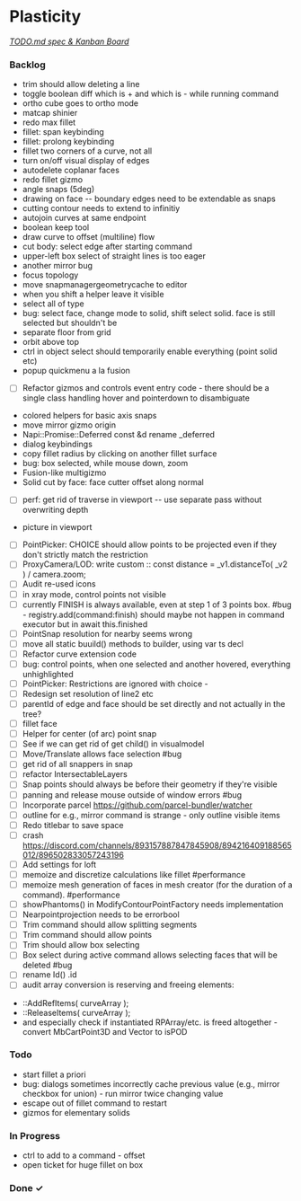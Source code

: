 # Plasticity

<em>[TODO.md spec & Kanban Board](https://bit.ly/3fCwKfM)</em>

### Backlog

- trim should allow deleting a line  
- toggle boolean diff which is + and which is - while running command  
- ortho cube goes to ortho mode  
- matcap shinier  
- redo max fillet  
- fillet: span keybinding  
- fillet: prolong keybinding  
- fillet two corners of a curve, not all  
- turn on/off visual display of edges  
- autodelete coplanar faces  
- redo fillet gizmo  
- angle snaps (5deg)  
- drawing on face -- boundary edges need to be extendable as snaps  
- cutting contour needs to extend to infinitiy  
- autojoin curves at same endpoint  
- boolean keep tool  
- draw curve to offset (multiline) flow  
- cut body: select edge after starting command  
- upper-left box select of straight lines is too eager  
- another mirror bug  
- focus topology  
- move snapmanagergeometrycache to editor  
- when you shift a helper leave it visible  
- select all of type  
- bug: select face, change mode to solid, shift select solid. face is still selected but shouldn't be  
- separate floor from grid  
- orbit above top  
- ctrl in object select should temporarily enable everything (point solid etc)  
- popup quickmenu a la fusion  
- [ ] Refactor gizmos and controls event entry code - there should be a single class handling hover and pointerdown to disambiguate  
- colored helpers for basic axis snaps  
- move mirror gizmo origin  
- Napi::Promise::Deferred const &d rename _deferred  
- dialog keybindings  
- copy fillet radius by clicking on another fillet surface  
- bug: box selected, while mouse down, zoom  
- Fusion-like multigizmo  
- Solid cut by face: face cutter offset along normal  
- [ ] perf: get rid of traverse in viewport -- use separate pass without overwriting depth  
- picture in viewport  
- [ ] PointPicker: CHOICE should allow points to be projected even if they don't strictly match the restriction  
- [ ] ProxyCamera/LOD: write custom :: const distance = _v1.distanceTo( _v2 ) / camera.zoom;  
- [ ] Audit re-used icons  
- [ ] in xray mode, control points not visible  
- [ ] currently FINISH is always available, even at step 1 of 3 points box. #bug - registry.add(command:finish) should maybe not happen in command executor but in await this.finished  
- [ ] PointSnap resolution for nearby seems wrong  
- [ ] move all static buuild() methods to builder, using var ts decl  
- [ ] Refactor curve extension code  
- [ ] bug: control points, when one selected and another hovered, everything unhighlighted  
- [ ] PointPicker: Restrictions are ignored with choice -  
- [ ] Redesign set resolution of line2 etc  
- [ ] parentId of edge and face should be set directly and not actually in the tree?  
- [ ] fillet face  
- [ ] Helper for center (of arc) point snap  
- [ ] See if we can get rid of get child() in visualmodel  
- [ ] Move/Translate allows face selection #bug  
- [ ] get rid of all snappers in snap  
- [ ] refactor IntersectableLayers  
- [ ] Snap points should always be before their geometry if they're visible  
- [ ] panning and release mouse outside of window errors #bug  
- [ ] Incorporate parcel https://github.com/parcel-bundler/watcher  
- [ ] outline for e.g., mirror command is strange - only outline visible items  
- [ ] Redo titlebar to save space  
- [ ] crash https://discord.com/channels/893157887847845908/894216409188565012/896502833057243196  
- [ ] Add settings for loft  
- [ ] memoize and discretize calculations like fillet #performance  
- [ ] memoize mesh generation of faces in mesh creator (for the duration of a command). #performance  
- [ ] showPhantoms() in ModifyContourPointFactory needs implementation  
- [ ] Nearpointprojection needs to be errorbool  
- [ ] Trim command should allow splitting segments  
- [ ] Trim command should allow points  
- [ ] Trim should allow box selecting  
- [ ] Box select during active command allows selecting faces that will be deleted #bug  
- [ ] rename Id() .id  
- [ ] audit array conversion is reserving and freeing elements:  
- ::AddRefItems( curveArray );  
- ::ReleaseItems( curveArray );  
- and especially check if instantiated RPArray/etc. is freed altogether - convert MbCartPoint3D and Vector to isPOD  

### Todo

- start fillet a priori  
- bug: dialogs sometimes incorrectly cache previous value (e.g., mirror checkbox for union) - run mirror twice changing value  
- escape out of fillet command to restart  
- gizmos for elementary solids  

### In Progress

- ctrl to add to a command - offset  
- open ticket for huge fillet on box  

### Done ✓
